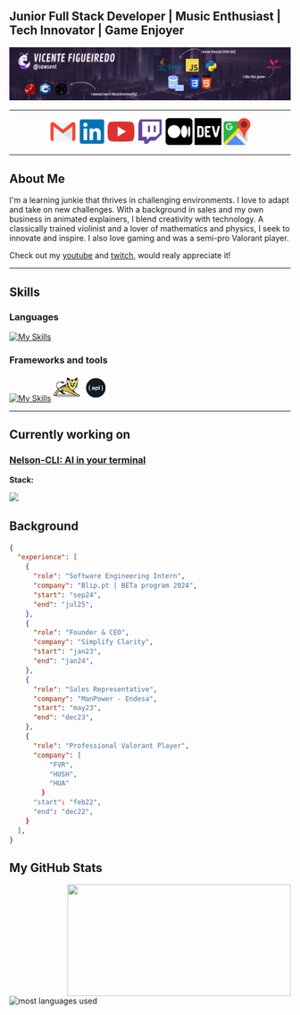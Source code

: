## Junior Full Stack Developer | Music Enthusiast | Tech Innovator | Game Enjoyer

<img src="resources/banner.png">

---

<p align="center">
  <a href="mailto:vicenteppfigueiredo@gmail.com" target="_blank"><img src="resources/icons/mail.png" alt="LinkedIn"></a>
  <a href="https://www.linkedin.com/in/vicentefigueiredo" target="_blank"><img src="resources/icons/linkedin.png" alt="LinkedIn"></a>
  <a href="https://www.youtube.com/@sawsent" target="_blank"><img src="resources/icons/yt.png" alt="YouTube"></a>
  <a href="https://www.twitch.tv/sawsent" target="_blank"><img src="resources/icons/twitch.png" alt="Twitch"></a>
  <a href="https://medium.com/@vicenteppfigueiredo" target="_blank"><img src="resources/icons/medium.png" alt="Medium" style="background-color:#FFFFFF;"></a>
  <a href="https://dev.to/sawsent" target="_blank"><img src="resources/icons/devto.png" alt="Dev.to"></a>
  <a href="https://www.google.com/maps/place/Porto/@41.1622468,-8.6631531,13z/data=!3m1!4b1!4m6!3m5!1s0xd2465abc4e153c1:0xa648d95640b114bc!8m2!3d41.1579438!4d-8.6291053!16zL20vMHBtbjc?entry=ttu" target="_blank"><img src="resources/icons/map.png" alt="Location"></a>
</p>

---
<div align="left">
  
## About Me
I'm a learning junkie that thrives in challenging environments. I love to adapt and take on new challenges. With a background in sales and my own business in animated explainers, I blend creativity with technology. A classically trained violinist and a lover of mathematics and physics, I seek to innovate and inspire. I also love gaming and was a semi-pro Valorant player. 

Check out my [youtube](https://www.youtube.com/@sawsent) and [twitch](https://www.twitch.tv/sawsent), would realy appreciate it!

---

## Skills

### Languages 
[![My Skills](https://skillicons.dev/icons?i=scala,py,java,js,html,css)](#)
### Frameworks and tools
[![My Skills](https://skillicons.dev/icons?i=kafka,maven,spring,hibernate,jquery,bootstrap,vue,obsidian)](#) <img src="resources/icons/tomcat.png"> <img src="resources/icons/restapi.png">

---

## Currently working on

### [Nelson-CLI: AI in your terminal](https://www.github.com/sawsent/nelson-cli)

**Stack:**

<p>
  <img src="https://skillicons.dev/icons?i=bash">
</p>

</div>

## Background
```json
{
  "experience": [
    { 
      "role": "Software Engineering Intern",
      "company": "Blip.pt | BETa program 2024",
      "start": "sep24",
      "end": "jul25",
    },
    {
      "role": "Founder & CEO",
      "company": "Simplify Clarity",
      "start": "jan23",
      "end": "jan24",
    },
    {
      "role": "Sales Representative",
      "company": "ManPower - Endesa",
      "start": "may23",
      "end": "dec23",
    },
    {
      "role": "Professional Valorant Player",
      "company": [
          "FVR",
          "HUSH",
          "HUA"
        }
      "start": "feb22",
      "end": "dec22",
    }
  ],
}
```

## My GitHub Stats
<p>
  <img src="https://github-readme-streak-stats.herokuapp.com/?user=sawsent&theme=radical&show_icons=true&locale=en" width="400px" height=200 align="right">
  <img width="335px" height=200 src="https://github-readme-stats.vercel.app/api/top-langs?username=sawsent&show_icons=true&locale=en&layout=compact&theme=radical&langs_count=4&exclude_repo=Python-Learning-Tracker" alt="most languages used"/>
</p>


